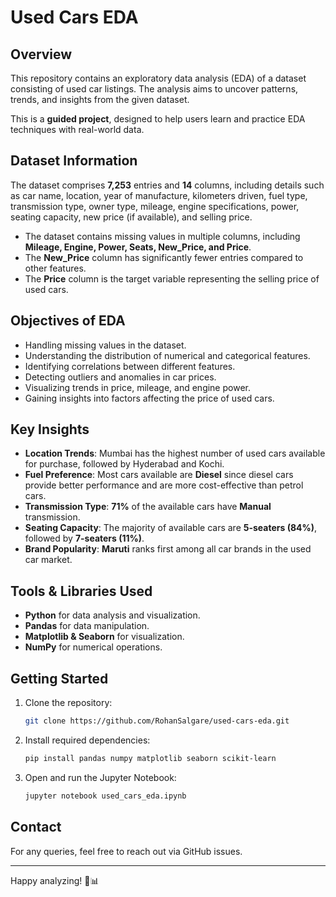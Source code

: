 # Used Cars EDA

## Overview

This repository contains an exploratory data analysis (EDA) of a dataset consisting of used car listings. The analysis aims to uncover patterns, trends, and insights from the given dataset.

This is a **guided project**, designed to help users learn and practice EDA techniques with real-world data.

## Dataset Information

The dataset comprises **7,253** entries and **14** columns, including details such as car name, location, year of manufacture, kilometers driven, fuel type, transmission type, owner type, mileage, engine specifications, power, seating capacity, new price (if available), and selling price.

- The dataset contains missing values in multiple columns, including **Mileage, Engine, Power, Seats, New\_Price, and Price**.
- The **New\_Price** column has significantly fewer entries compared to other features.
- The **Price** column is the target variable representing the selling price of used cars.

## Objectives of EDA

- Handling missing values in the dataset.
- Understanding the distribution of numerical and categorical features.
- Identifying correlations between different features.
- Detecting outliers and anomalies in car prices.
- Visualizing trends in price, mileage, and engine power.
- Gaining insights into factors affecting the price of used cars.

## Key Insights

- **Location Trends**: Mumbai has the highest number of used cars available for purchase, followed by Hyderabad and Kochi.
- **Fuel Preference**: Most cars available are **Diesel** since diesel cars provide better performance and are more cost-effective than petrol cars.
- **Transmission Type**: **71%** of the available cars have **Manual** transmission.
- **Seating Capacity**: The majority of available cars are **5-seaters (84%)**, followed by **7-seaters (11%)**.
- **Brand Popularity**: **Maruti** ranks first among all car brands in the used car market.

## Tools & Libraries Used

- **Python** for data analysis and visualization.
- **Pandas** for data manipulation.
- **Matplotlib & Seaborn** for visualization.
- **NumPy** for numerical operations.

## Getting Started

1. Clone the repository:
   ```bash
   git clone https://github.com/RohanSalgare/used-cars-eda.git
   ```
2. Install required dependencies:
   ```bash
   pip install pandas numpy matplotlib seaborn scikit-learn
   ```
3. Open and run the Jupyter Notebook:
   ```bash
   jupyter notebook used_cars_eda.ipynb
   ```

## Contact

For any queries, feel free to reach out via GitHub issues.

---

Happy analyzing! 🚗📊

